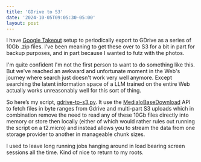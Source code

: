 ```yaml
---
title: 'GDrive to S3'
date: '2024-10-05T09:05:30-05:00'
layout: post
---
```


I have [Google Takeout](https://takeout.google.com/?pli=1) setup to periodically export to GDrive as a series of 10Gb .zip files. I've been meaning to get these over to S3 for a bit in part for backup purposes, and in part because I wanted to futz with the photos.

I'm quite confident I'm not the first person to want to do something like this. But we've reached an awkward and unfortunate moment in the Web's journey where search just doesn't work very well anymore. Except searching the latent information space of a LLM trained on the entire Web actually works unreasonably well for this sort of thing.

So here’s my script, [gdrive-to-s3.py](https://gist.github.com/kellan/2a8ff0e614ae96034f5592513f9a717a). It use the [MediaIoBaseDownload](https://googleapis.github.io/google-api-python-client/docs/epy/googleapiclient.http.MediaIoBaseDownload-class.html) API to fetch files in byte ranges from Gdrive and multi-part S3 uploads which in combination remove the need to read any of these 10Gb files directly into memory or store then locally (either of which would rather rules out running the script on a t2.micro) and instead allows you to stream the data from one storage provider to another in manageable chunk sizes.

I used to leave long running jobs hanging around in load bearing screen sessions all the time. Kind of nice to return to my roots. 